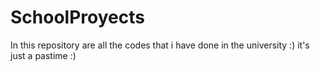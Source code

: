 # SchoolProyects
In this repository are all the codes that i have done in the university :) 
it's just a pastime :) 
